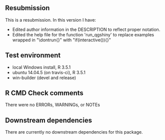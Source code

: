 ## Resubmission
This is a resubmission. In this version I have:

* Edited author information in the DESCRIPTION to reflect proper notation.
* Edited the help file for the function 'run_qgshiny' to replace examples wrapped in "\dontrun{}" with "if(interactive()){}"



## Test environment
* local Windows install, R 3.5.1
* ubuntu 14.04.5 (on travis-ci), R 3.5.1
* win-builder (devel and release)


## R CMD Check comments
There were no ERRORs, WARNINGs, or NOTEs


## Downstream dependencies
There are currently no downstream dependencies for this package.

